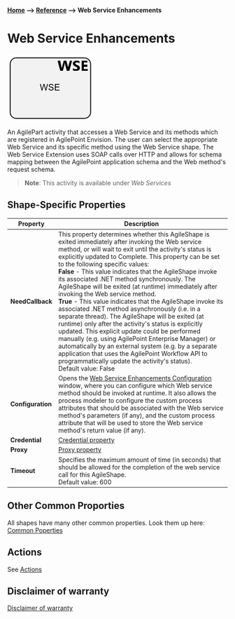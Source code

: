 **[Home](/) --> [Reference](../ref) --> Web Service Enhancements**

# Web Service Enhancements 

![Web Service Enhancements ](media/WebServiceEnhancements.png)

An AgilePart activity that accesses a Web Service and its methods which are registered in AgilePoint Envision. 
The user can select the appropriate Web Service and its specific method using the Web Service shape. 
The Web Service Extension uses SOAP calls over HTTP and allows for schema mapping between the AgilePoint application schema and the Web method's request schema.

> **Note**: This activity is available under *Web Services*

## Shape-Specific Properties

| Property | Description |
| -------- | ----------- |
| **NeedCallback** | This property determines whether this AgileShape is exited immediately after invoking the Web service method, or will wait to exit until the activity's status is explicitly updated to Complete. This property can be set to the following specific values:<br />**False** - This value indicates that the AgileShape invoke its associated .NET method synchronously. The AgileShape will be exited (at runtime) immediately after invoking the Web service method.<br />**True** - This value indicates that the AgileShape invoke its associated .NET method asynchronously (i.e. in a separate thread). The AgileShape will be exited (at runtime) only after the activity's status is explicitly updated. This explicit update could be performed manually (e.g. using AgilePoint Enterprise Manager) or automatically by an external system (e.g. by a separate application that uses the AgilePoint Workflow API to programmatically update the activity's status).<br>Default value: False|
|**Configuration**|Opens the [Web Service Enhancements  Configuration](common/WebServiceEnhancementsConfiguration.md) window, where you can configure which Web service method should be invoked at runtime. It also allows the process modeler to configure the custom process attributes that should be associated with the Web service method's parameters (if any), and the custom process attribute that will be used to store the Web service method's return value (if any).|
|**Credential**|[Credential property](common/credentials.md)|
|**Proxy**|[Proxy property](common/proxy.md)|
|**Timeout**|Specifies the maximum amount of time (in seconds) that should be allowed for the completion of the web service call for this AgileShape.<br />Default value: 600|

## Other Common Proporties
All shapes have many other common properties. Look them up here: [Common Poperties](common/README.md)

## Actions
See [Actions](common/Actions.md)

## Disclaimer of warranty

[Disclaimer of warranty](../guides/common/DisclaimerOfWarranty.md)